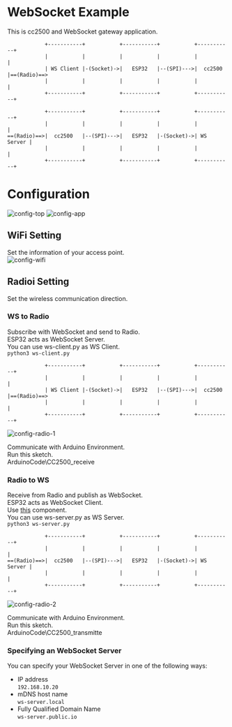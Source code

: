 # WebSocket Example   
This is cc2500 and WebSocket gateway application.   
```
            +-----------+           +-----------+           +-----------+
            |           |           |           |           |           |
            | WS Client |-(Socket)->|   ESP32   |--(SPI)--->|  cc2500   |==(Radio)==>
            |           |           |           |           |           |
            +-----------+           +-----------+           +-----------+

            +-----------+           +-----------+           +-----------+
            |           |           |           |           |           |
==(Radio)==>|  cc2500   |--(SPI)--->|   ESP32   |-(Socket)->| WS Server |
            |           |           |           |           |           |
            +-----------+           +-----------+           +-----------+
```



# Configuration
![config-top](https://github.com/nopnop2002/esp-idf-cc2500/assets/6020549/a194da17-eec2-4872-b6c8-a2e6a039e7f5)
![config-app](https://github.com/nopnop2002/esp-idf-cc2500/assets/6020549/a5a16ab7-beb1-4ec2-9ba7-a66b8c8c207b)

## WiFi Setting
Set the information of your access point.   
![config-wifi](https://github.com/nopnop2002/esp-idf-cc2500/assets/6020549/321a847f-ec71-4254-b954-babdfd111782)

## Radioi Setting
Set the wireless communication direction.   

### WS to Radio
Subscribe with WebSocket and send to Radio.   
ESP32 acts as WebSocket Server.   
You can use ws-client.py as WS Client.   
```python3 ws-client.py```

```
            +-----------+           +-----------+           +-----------+
            |           |           |           |           |           |
            | WS Client |-(Socket)->|   ESP32   |--(SPI)--->|  cc2500   |==(Radio)==>
            |           |           |           |           |           |
            +-----------+           +-----------+           +-----------+
```

![config-radio-1](https://github.com/nopnop2002/esp-idf-cc2500/assets/6020549/2dc9aa66-d8e6-46bf-a82d-323a656d948b)

Communicate with Arduino Environment.   
Run this sketch.   
ArduinoCode\CC2500_receive   


### Radio to WS
Receive from Radio and publish as WebSocket.   
ESP32 acts as WebSocket Client.   
Use [this](https://components.espressif.com/components/espressif/esp_websocket_client) component.   
You can use ws-server.py as WS Server.   
```python3 ws-server.py```

```
            +-----------+           +-----------+           +-----------+
            |           |           |           |           |           |
==(Radio)==>|  cc2500   |--(SPI)--->|   ESP32   |-(Socket)->| WS Server |
            |           |           |           |           |           |
            +-----------+           +-----------+           +-----------+
```

![config-radio-2](https://github.com/nopnop2002/esp-idf-cc2500/assets/6020549/96dd6e01-296c-43c8-85fa-c4b3305934f7)


Communicate with Arduino Environment.   
Run this sketch.   
ArduinoCode\CC2500_transmitte   


### Specifying an WebSocket Server   
You can specify your WebSocket Server in one of the following ways:   
- IP address   
 ```192.168.10.20```   
- mDNS host name   
 ```ws-server.local```   
- Fully Qualified Domain Name   
 ```ws-server.public.io```


